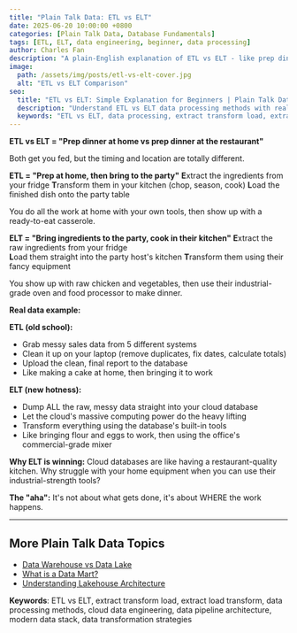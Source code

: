 ```yaml
---
title: "Plain Talk Data: ETL vs ELT"
date: 2025-06-20 10:00:00 +0800
categories: [Plain Talk Data, Database Fundamentals]
tags: [ETL, ELT, data engineering, beginner, data processing]
author: Charles Fan
description: "A plain-English explanation of ETL vs ELT - like prep dinner at home vs prep dinner at the restaurant"
image:
  path: /assets/img/posts/etl-vs-elt-cover.jpg
  alt: "ETL vs ELT Comparison"
seo:
  title: "ETL vs ELT: Simple Explanation for Beginners | Plain Talk Data"
  description: "Understand ETL vs ELT data processing methods with real-world analogies. Learn the difference between Extract-Transform-Load and Extract-Load-Transform approaches for data engineering."
  keywords: "ETL vs ELT, data processing, extract transform load, extract load transform, data engineering basics, cloud data processing, data pipeline architecture, beginner data concepts"
---
```


**ETL vs ELT = "Prep dinner at home vs prep dinner at the restaurant"**

Both get you fed, but the timing and location are totally different.

**ETL = "Prep at home, then bring to the party"**
**E**xtract the ingredients from your fridge
**T**ransform them in your kitchen (chop, season, cook)
**L**oad the finished dish onto the party table

You do all the work at home with your own tools, then show up with a ready-to-eat casserole.

**ELT = "Bring ingredients to the party, cook in their kitchen"**
**E**xtract the raw ingredients from your fridge  
**L**oad them straight into the party host's kitchen
**T**ransform them using their fancy equipment

You show up with raw chicken and vegetables, then use their industrial-grade oven and food processor to make dinner.

**Real data example:**

**ETL (old school):**
- Grab messy sales data from 5 different systems
- Clean it up on your laptop (remove duplicates, fix dates, calculate totals)
- Upload the clean, final report to the database
- Like making a cake at home, then bringing it to work

**ELT (new hotness):**
- Dump ALL the raw, messy data straight into your cloud database
- Let the cloud's massive computing power do the heavy lifting
- Transform everything using the database's built-in tools
- Like bringing flour and eggs to work, then using the office's commercial-grade mixer

**Why ELT is winning:** Cloud databases are like having a restaurant-quality kitchen. Why struggle with your home equipment when you can use their industrial-strength tools?

**The "aha":** It's not about what gets done, it's about WHERE the work happens.

---

## More Plain Talk Data Topics

- [Data Warehouse vs Data Lake](/posts/DW-vs-DL/)
- [What is a Data Mart?](/posts/Data-Mart/)
- [Understanding Lakehouse Architecture](/posts/Lakehouse/)

**Keywords**: ETL vs ELT, extract transform load, extract load transform, data processing methods, cloud data engineering, data pipeline architecture, modern data stack, data transformation strategies